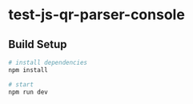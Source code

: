 # test-js-qr-parser-console

## Build Setup

``` bash
# install dependencies
npm install

# start
npm run dev
```
